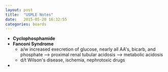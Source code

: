 ```yaml
---
layout: post
title:  "USMLE Notes"
date:   2015-05-20 16:32:55
categories: boards
---
```


- **Cyclophosphamide**
- **Fanconi Syndrome**
  - a/w increased execretion of glucose, nearly all AA's, bicarb, and phosphate --> proximal renal tubular acidosis --> metabolic acidosis
  - d/t Wilson's disease, ischemia, nephrotoxic drugs
 -